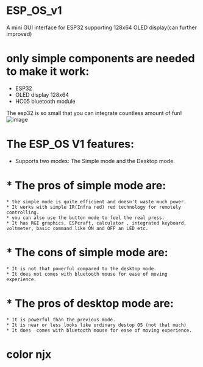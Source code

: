 # ESP_OS_v1
A mini GUI interface for ESP32 supporting 128x64 OLED display(can further improved)

# only simple components are needed to make it work: 
* ESP32
* OLED display 128x64
* HC05 bluetooth module

The esp32 is so small that you can integrate countless amount of fun!
![image](https://user-images.githubusercontent.com/75715998/116811626-f0828980-ab67-11eb-996d-59545eb303b3.png)

# The ESP_OS V1 features:
* Supports two modes:
  The Simple mode and
  the Desktop mode.
 # * The pros of simple mode are:
    * the simple mode is quite efficient and doesn't waste much power.
    * It works with simple IR(Infra red) red technology for remotely controlling.
    * you can also use the button mode to feel the real press.
    * It has RGI graphics, ESPcraft, calculator , integrated keyboard, voltmeter, basic command like ON and OFF an LED etc.
  
 # * The cons of simple mode are:
    * It is not that powerful compared to the desktop mode.
    * It does not comes with bluetooth mouse for ease of moving experience.

 # * The pros of desktop mode are:
    * It is powerful than the previous mode.
    * It is near or less looks like ordinary destop OS (not that much) 
    * It does  comes with bluetooth mouse for ease of moving experience.
   
   
 # color njx

